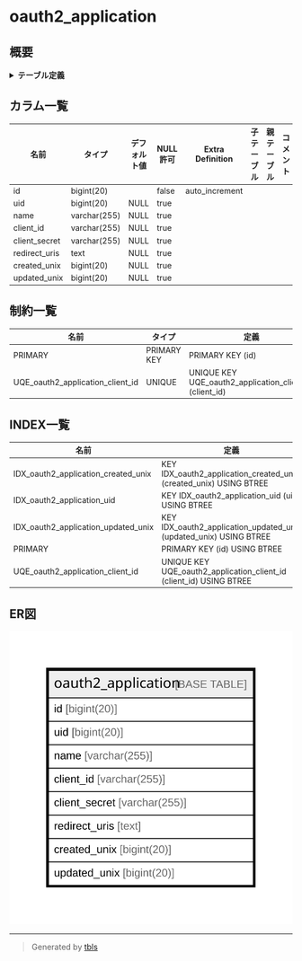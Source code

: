 # oauth2_application

## 概要

<details>
<summary><strong>テーブル定義</strong></summary>

```sql
CREATE TABLE `oauth2_application` (
  `id` bigint(20) NOT NULL AUTO_INCREMENT,
  `uid` bigint(20) DEFAULT NULL,
  `name` varchar(255) DEFAULT NULL,
  `client_id` varchar(255) DEFAULT NULL,
  `client_secret` varchar(255) DEFAULT NULL,
  `redirect_uris` text DEFAULT NULL,
  `created_unix` bigint(20) DEFAULT NULL,
  `updated_unix` bigint(20) DEFAULT NULL,
  PRIMARY KEY (`id`),
  UNIQUE KEY `UQE_oauth2_application_client_id` (`client_id`),
  KEY `IDX_oauth2_application_updated_unix` (`updated_unix`),
  KEY `IDX_oauth2_application_uid` (`uid`),
  KEY `IDX_oauth2_application_created_unix` (`created_unix`)
) ENGINE=InnoDB DEFAULT CHARSET=utf8mb4 ROW_FORMAT=DYNAMIC
```

</details>

## カラム一覧

| 名前            | タイプ          | デフォルト値       | NULL許可   | Extra Definition | 子テーブル      | 親テーブル      | コメント     |
| ------------- | ------------ | ------------ | -------- | ---------------- | ---------- | ---------- | -------- |
| id            | bigint(20)   |              | false    | auto_increment   |            |            |          |
| uid           | bigint(20)   | NULL         | true     |                  |            |            |          |
| name          | varchar(255) | NULL         | true     |                  |            |            |          |
| client_id     | varchar(255) | NULL         | true     |                  |            |            |          |
| client_secret | varchar(255) | NULL         | true     |                  |            |            |          |
| redirect_uris | text         | NULL         | true     |                  |            |            |          |
| created_unix  | bigint(20)   | NULL         | true     |                  |            |            |          |
| updated_unix  | bigint(20)   | NULL         | true     |                  |            |            |          |

## 制約一覧

| 名前                               | タイプ         | 定義                                                      |
| -------------------------------- | ----------- | ------------------------------------------------------- |
| PRIMARY                          | PRIMARY KEY | PRIMARY KEY (id)                                        |
| UQE_oauth2_application_client_id | UNIQUE      | UNIQUE KEY UQE_oauth2_application_client_id (client_id) |

## INDEX一覧

| 名前                                  | 定義                                                                  |
| ----------------------------------- | ------------------------------------------------------------------- |
| IDX_oauth2_application_created_unix | KEY IDX_oauth2_application_created_unix (created_unix) USING BTREE  |
| IDX_oauth2_application_uid          | KEY IDX_oauth2_application_uid (uid) USING BTREE                    |
| IDX_oauth2_application_updated_unix | KEY IDX_oauth2_application_updated_unix (updated_unix) USING BTREE  |
| PRIMARY                             | PRIMARY KEY (id) USING BTREE                                        |
| UQE_oauth2_application_client_id    | UNIQUE KEY UQE_oauth2_application_client_id (client_id) USING BTREE |

## ER図

![er](oauth2_application.svg)

---

> Generated by [tbls](https://github.com/k1LoW/tbls)
